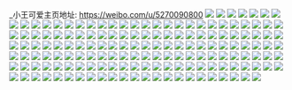 _小王可爱主页地址: https://weibo.com/u/5270090800 
![](https://wx4.sinaimg.cn/mw2000/005KELmwly1h8uhdmx2d2j31r0340npe.jpg) 
![](https://wx4.sinaimg.cn/mw2000/005KELmwly1h8uhdt6jxjj31r0340kjm.jpg) 
![](https://wx4.sinaimg.cn/mw2000/005KELmwly1h8uhdowd37j31p530qb2a.jpg) 
![](https://wx4.sinaimg.cn/mw2000/005KELmwly1h8uhdpkeerj30u41i1qee.jpg) 
![](https://wx4.sinaimg.cn/mw2000/005KELmwly1h8uhdrb0spj31ms2wi4qq.jpg) 
![](https://wx4.sinaimg.cn/mw2000/005KELmwly1h8uhdlcwbxj31kd2s71ky.jpg) 
![](https://wx4.sinaimg.cn/mw2000/005KELmwly1h8nahu5wctj32dc35s4qu.jpg) 
![](https://wx4.sinaimg.cn/mw2000/005KELmwly1h8nahjwfksj30sg5eb1l0.jpg) 
![](https://wx4.sinaimg.cn/mw2000/005KELmwly1h8nahxmx1kj30sg5uyqv9.jpg) 
![](https://wx4.sinaimg.cn/mw2000/005KELmwly1h8nahh9vetj30sg7dekjo.jpg) 
![](https://wx4.sinaimg.cn/mw2000/005KELmwly1h8nahmvuvcj30sg6ygkjp.jpg) 
![](https://wx4.sinaimg.cn/mw2000/005KELmwly1h8nahp6bg5j30sg59mqv6.jpg) 
![](https://wx4.sinaimg.cn/mw2000/005KELmwly1h8nah2v9l9j30sg8fehdw.jpg) 
![](https://wx4.sinaimg.cn/mw2000/005KELmwly1h8nahyrymqj31kw35sasc.jpg) 
![](https://wx4.sinaimg.cn/mw2000/005KELmwly1h8nakqntm2j32dc35sqv8.jpg) 
![](https://wx4.sinaimg.cn/mw2000/005KELmwly1h8nahe51ogj30sg7dhb2d.jpg) 
![](https://wx4.sinaimg.cn/mw2000/005KELmwly1h8nahr7kudj30sg47yb2a.jpg) 
![](https://wx4.sinaimg.cn/mw2000/005KELmwly1h8nahal96kj30sg6bkkjn.jpg) 
![](https://wx4.sinaimg.cn/mw2000/005KELmwly1h8nah86dejj30sg35s1ky.jpg) 
![](https://wx4.sinaimg.cn/mw2000/005KELmwly1h8nah63n4gj30sg90qu10.jpg) 
![](https://wx4.sinaimg.cn/mw2000/005KELmwly1h8nagysxh6j30sg5j4hdv.jpg) 
![](https://wx4.sinaimg.cn/mw2000/005KELmwly1h89fqzj9mdj32ad31tu0y.jpg) 
![](https://wx4.sinaimg.cn/mw2000/005KELmwly1h89fr7w92rj326n2xykjn.jpg) 
![](https://wx4.sinaimg.cn/mw2000/005KELmwly1h89fr37xqzj326x2x87wk.jpg) 
![](https://wx4.sinaimg.cn/mw2000/005KELmwly1h89frecffcj32c0340qv7.jpg) 
![](https://wx4.sinaimg.cn/mw2000/005KELmwly1h89frbo87ij32c03407wk.jpg) 
![](https://wx4.sinaimg.cn/mw2000/005KELmwly1h89frja7g1j32c0340e84.jpg) 
![](https://wx4.sinaimg.cn/mw2000/005KELmwly1h89frop4iej32c03401l1.jpg) 
![](https://wx4.sinaimg.cn/mw2000/005KELmwly1h89fqwxbvqj31sb2dqkjm.jpg) 
![](https://wx4.sinaimg.cn/mw2000/005KELmwly1h89fx8f5d5j32c0340b2b.jpg) 
![](https://wx4.sinaimg.cn/mw2000/005KELmwly1h89frstgzfj327f2xv1kz.jpg) 
![](https://wx4.sinaimg.cn/mw2000/005KELmwly1h89fs39wksj32c0340b2b.jpg) 
![](https://wx4.sinaimg.cn/mw2000/005KELmwly1h89fs9vps9j32c0340hdv.jpg) 
![](https://wx4.sinaimg.cn/mw2000/005KELmwly1h89fsmxptxj32c034xe84.jpg) 
![](https://wx4.sinaimg.cn/mw2000/005KELmwly1h89fsg5nphj32c0340hdy.jpg) 
![](https://wx4.sinaimg.cn/mw2000/005KELmwly1h89fs71d5vj32c0340x6r.jpg) 
![](https://wx4.sinaimg.cn/mw2000/005KELmwly1h89g0umxw2j31ws27t7wi.jpg) 
![](https://wx4.sinaimg.cn/mw2000/005KELmwly1h89g4osbdej32c0340b2c.jpg) 
![](https://wx4.sinaimg.cn/mw2000/005KELmwly1h89ftef4isj32832yt1l1.jpg) 
![](https://wx4.sinaimg.cn/mw2000/005KELmwly1h81k75b1c4j32c0340npf.jpg) 
![](https://wx4.sinaimg.cn/mw2000/005KELmwly1h81k6py4pyj32c0340hdv.jpg) 
![](https://wx4.sinaimg.cn/mw2000/005KELmwly1h81k779sxoj31ef1v8hdt.jpg) 
![](https://wx4.sinaimg.cn/mw2000/005KELmwly1h81k6ycfokj32z728ee83.jpg) 
![](https://wx4.sinaimg.cn/mw2000/005KELmwly1h81k71q8kvj32c0340npf.jpg) 
![](https://wx4.sinaimg.cn/mw2000/005KELmwly1h81k6rpvxwj31o0280x6p.jpg) 
![](https://wx4.sinaimg.cn/mw2000/005KELmwly1h81k6v79z9j32c0340npf.jpg) 
![](https://wx4.sinaimg.cn/mw2000/005KELmwly1h81k9heigoj32801o0x6p.jpg) 
![](https://wx4.sinaimg.cn/mw2000/005KELmwly1h81k8bmhybj32c0340npf.jpg) 
![](https://wx4.sinaimg.cn/mw2000/005KELmwly1h7vpz1tc6tj32ad31te83.jpg) 
![](https://wx4.sinaimg.cn/mw2000/005KELmwly1h7vp4oo0orj32c03404qr.jpg) 
![](https://wx4.sinaimg.cn/mw2000/005KELmwly1h7vp4tebjbj32dc35rnpe.jpg) 
![](https://wx4.sinaimg.cn/mw2000/005KELmwly1h7vp6b1mptj32c03407wi.jpg) 
![](https://wx4.sinaimg.cn/mw2000/005KELmwly1h7vp4misyjj31wr2jo4qq.jpg) 
![](https://wx4.sinaimg.cn/mw2000/005KELmwly1h7oweuqx92j32c0340kjm.jpg) 
![](https://wx4.sinaimg.cn/mw2000/005KELmwly1h7owf54wu7j32c0340e82.jpg) 
![](https://wx4.sinaimg.cn/mw2000/005KELmwly1h7owf1cbuaj32c03404qr.jpg) 
![](https://wx4.sinaimg.cn/mw2000/005KELmwly1h7npnaytz6j32dc35su0z.jpg) 
![](https://wx4.sinaimg.cn/mw2000/005KELmwly1h7npnd4k8qj32801o0e81.jpg) 
![](https://wx4.sinaimg.cn/mw2000/005KELmwly1h7npn39emuj31o0280u0x.jpg) 
![](https://wx4.sinaimg.cn/mw2000/005KELmwly1h7npmyyi2pj31o0280b29.jpg) 
![](https://wx4.sinaimg.cn/mw2000/005KELmwly1h7npmy2o0tj31o0280hdt.jpg) 
![](https://wx4.sinaimg.cn/mw2000/005KELmwly1h7npn6l0q4j32c03401ky.jpg) 
![](https://wx4.sinaimg.cn/mw2000/005KELmwly1h7npnoa5hij30tu13ukbf.jpg) 
![](https://wx4.sinaimg.cn/mw2000/005KELmwly1h7npn4se52j31o02807wh.jpg) 
![](https://wx4.sinaimg.cn/mw2000/005KELmwly1h7npn0ik4uj31o0280e81.jpg) 
![](https://wx4.sinaimg.cn/mw2000/005KELmwly1h7l8plm7voj32c0340e81.jpg) 
![](https://wx4.sinaimg.cn/mw2000/005KELmwly1h7l8pam9rpj32c033zb2a.jpg) 
![](https://wx4.sinaimg.cn/mw2000/005KELmwly1h7l8pe5it5j32c0340b2b.jpg) 
![](https://wx4.sinaimg.cn/mw2000/005KELmwly1h7l8pfqvtwj32c0340x6q.jpg) 
![](https://wx4.sinaimg.cn/mw2000/005KELmwly1h7l8pk2513j32c0340kjl.jpg) 
![](https://wx4.sinaimg.cn/mw2000/005KELmwly1h7l8ph2i12j32732xf1ky.jpg) 
![](https://wx4.sinaimg.cn/mw2000/005KELmwly1h7l8pieut3j32c0340x6p.jpg) 
![](https://wx4.sinaimg.cn/mw2000/005KELmwly1h7l8pbqe8dj32c0340e82.jpg) 
![](https://wx4.sinaimg.cn/mw2000/005KELmwly1h7l8pcvoi3j321s2qe7wi.jpg) 
![](https://wx4.sinaimg.cn/mw2000/005KELmwly1h7l8pmnuzaj31yg2ly7wh.jpg) 
![](https://wx4.sinaimg.cn/mw2000/005KELmwly1h7l8rz51v7j32c0340x6r.jpg) 
![](https://wx4.sinaimg.cn/mw2000/005KELmwly1h7l84jmge4j30sg6bk7wk.jpg) 
![](https://wx4.sinaimg.cn/mw2000/005KELmwly1h7l84xeb08j30sg5uyx6r.jpg) 
![](https://wx4.sinaimg.cn/mw2000/005KELmwly1h7l83lku6uj30sg6uikjo.jpg) 
![](https://wx4.sinaimg.cn/mw2000/005KELmwly1h7l83wuxjdj30sg3vunpe.jpg) 
![](https://wx4.sinaimg.cn/mw2000/005KELmwly1h7l82ml7vnj30sg59m1l0.jpg) 
![](https://wx4.sinaimg.cn/mw2000/005KELmwly1h7l81fz59nj30sg7i84qu.jpg) 
![](https://wx4.sinaimg.cn/mw2000/005KELmwly1h7l7zjgtiqj30sg5uye84.jpg) 
![](https://wx4.sinaimg.cn/mw2000/005KELmwly1h7l80ngoqpj30sg7ytb2c.jpg) 
![](https://wx4.sinaimg.cn/mw2000/005KELmwly1h7l80641pij30sg9hc7wl.jpg) 
![](https://wx4.sinaimg.cn/mw2000/005KELmwly1h7hxdkyijhj32883067wk.jpg) 
![](https://wx4.sinaimg.cn/mw2000/005KELmwly1h7hxdf852aj328h30aqv8.jpg) 
![](https://wx4.sinaimg.cn/mw2000/005KELmwly1h7hxdig9fhj32c033yhdv.jpg) 
![](https://wx4.sinaimg.cn/mw2000/005KELmwly1h7hxdcsl55j32742yfqv8.jpg) 
![](https://wx4.sinaimg.cn/mw2000/005KELmwly1h7hxd8kvm4j31a41pi4qp.jpg) 
![](https://wx4.sinaimg.cn/mw2000/005KELmwly1h7hxdqh6cdj32572uxx6q.jpg) 
![](https://wx4.sinaimg.cn/mw2000/005KELmwly1h7hxdo4p7mj32as32de83.jpg) 
![](https://wx4.sinaimg.cn/mw2000/005KELmwly1h7hxdgd6pkj32af31xu0y.jpg) 
![](https://wx4.sinaimg.cn/mw2000/005KELmwly1h7hxdm3unpj328i308hdv.jpg) 
![](https://wx4.sinaimg.cn/mw2000/005KELmwly1h7fm2ufurfj32c0340e84.jpg) 
![](https://wx4.sinaimg.cn/mw2000/005KELmwly1h7fm2zl5w6j32c03404qp.jpg) 
![](https://wx4.sinaimg.cn/mw2000/005KELmwly1h7fm2xq616j32c0340qv7.jpg) 
![](https://wx4.sinaimg.cn/mw2000/005KELmwly1h7fm313ctzj32c0340kjn.jpg) 
![](https://wx4.sinaimg.cn/mw2000/005KELmwly1h7fm32emssj32c03401kx.jpg) 
![](https://wx4.sinaimg.cn/mw2000/005KELmwly1h7fm2waww7j32c0340b29.jpg) 
![](https://wx4.sinaimg.cn/mw2000/005KELmwly1h7fm3hj0w0j32c0340e81.jpg) 
![](https://wx4.sinaimg.cn/mw2000/005KELmwly1h7fm3j6v5ij329c30gx6r.jpg) 
![](https://wx4.sinaimg.cn/mw2000/005KELmwly1h7fm3kyx4sj32c03407wk.jpg) 
![](https://wx4.sinaimg.cn/mw2000/005KELmwly1h79ul5utdqj32c0340u0x.jpg) 
![](https://wx4.sinaimg.cn/mw2000/005KELmwly1h79ul4aa59j32c03404qx.jpg) 
![](https://wx4.sinaimg.cn/mw2000/005KELmwly1h79ul0a8jlj32al3244qq.jpg) 
![](https://wx4.sinaimg.cn/mw2000/005KELmwly1h756muimecj32c0340x6q.jpg) 
![](https://wx4.sinaimg.cn/mw2000/005KELmwly1h756ms3su5j327q2y61kx.jpg) 
![](https://wx4.sinaimg.cn/mw2000/005KELmwly1h756mt7tdjj326r2x04qq.jpg) 
![](https://wx4.sinaimg.cn/mw2000/005KELmwly1h756mhfivyj325v2vtgwy.jpg) 
![](https://wx4.sinaimg.cn/mw2000/005KELmwly1h756mqurwdj320g2oltzp.jpg) 
![](https://wx4.sinaimg.cn/mw2000/005KELmwly1h756mihkk5j32c033vb0p.jpg) 
![](https://wx4.sinaimg.cn/mw2000/005KELmwly1h756md4l6aj324a2tq7wj.jpg) 
![](https://wx4.sinaimg.cn/mw2000/005KELmwly1h756mf7a5ij32c03401l2.jpg) 
![](https://wx4.sinaimg.cn/mw2000/005KELmwly1h756mjpts7j31x42k17wh.jpg) 
![](https://wx4.sinaimg.cn/mw2000/005KELmwly1h756mole6ej329d30cb2b.jpg) 
![](https://wx4.sinaimg.cn/mw2000/005KELmwly1h756mgj1czj324v2uie3y.jpg) 
![](https://wx4.sinaimg.cn/mw2000/005KELmwly1h756mbgnddj32c0340e82.jpg) 
![](https://wx4.sinaimg.cn/mw2000/005KELmwly1h756mla5kwj31y22lae81.jpg) 
![](https://wx4.sinaimg.cn/mw2000/005KELmwly1h756mn2bvgj325i2v77wj.jpg) 
![](https://wx4.sinaimg.cn/mw2000/005KELmwly1h756mxhl7zj32c0340qv8.jpg) 
![](https://wx4.sinaimg.cn/mw2000/005KELmwly1h756pdapfnj32c0340e83.jpg) 
![](https://wx4.sinaimg.cn/mw2000/005KELmwly1h756mad9cjj32c0340qv5.jpg) 
![](https://wx4.sinaimg.cn/mw2000/005KELmwly1h71g9k0fa5j32dc35sgvp.jpg) 
![](https://wx4.sinaimg.cn/mw2000/005KELmwly1h71g9mzu99j327v2yi4qq.jpg) 
![](https://wx4.sinaimg.cn/mw2000/005KELmwly1h71g9lp2mrj323u35sdzn.jpg) 
![](https://wx4.sinaimg.cn/mw2000/005KELmwly1h71g9fkjexj32c0340u0y.jpg) 
![](https://wx4.sinaimg.cn/mw2000/005KELmwly1h71g9dxmn6j32dc35sanc.jpg) 
![](https://wx4.sinaimg.cn/mw2000/005KELmwly1h71g9gq6zej316o0sg10j.jpg) 
![](https://wx4.sinaimg.cn/mw2000/005KELmwly1h71g9ie5zej32dc35s1kx.jpg) 
![](https://wx4.sinaimg.cn/mw2000/005KELmwly1h6t1tvbawgj327m2y47wj.jpg) 
![](https://wx4.sinaimg.cn/mw2000/005KELmwly1h6t1uk1pcrj32801o0qv5.jpg) 
![](https://wx4.sinaimg.cn/mw2000/005KELmwly1h6t1tya1byj32bc334u0z.jpg) 
![](https://wx4.sinaimg.cn/mw2000/005KELmwly1h6t1twpepmj32bc334tw0.jpg) 
![](https://wx4.sinaimg.cn/mw2000/005KELmwly1h6t1u1t6gcj32bc334npf.jpg) 
![](https://wx4.sinaimg.cn/mw2000/005KELmwly1h6t26swvpkj322n2ritos.jpg) 
![](https://wx4.sinaimg.cn/mw2000/005KELmwly1h6t1u07uljj33342bc7wj.jpg) 
![](https://wx4.sinaimg.cn/mw2000/005KELmwly1h6t264bfs8j32c01r0172.jpg) 
![](https://wx4.sinaimg.cn/mw2000/005KELmwly1h6t2b77x8ej31401z4q5n.jpg) 
![](https://wx4.sinaimg.cn/mw2000/005KELmwly1h6p04hki74j32c0340gtk.jpg) 
![](https://wx4.sinaimg.cn/mw2000/005KELmwly1h6p04gqcpuj32c0340x6q.jpg) 
![](https://wx4.sinaimg.cn/mw2000/005KELmwly1h6p04ikiokj32c0340npd.jpg) 
![](https://wx4.sinaimg.cn/mw2000/005KELmwly1h6p04clzrdj32c03401ky.jpg) 
![](https://wx4.sinaimg.cn/mw2000/005KELmwly1h6p04f6xg1j31o028041l.jpg) 
![](https://wx4.sinaimg.cn/mw2000/005KELmwly1h6p058si63j32c0340e83.jpg) 
![](https://wx4.sinaimg.cn/mw2000/005KELmwly1h6p07mt5pzj31sc2dsx6p.jpg) 
![](https://wx4.sinaimg.cn/mw2000/005KELmwly1h6nt841nd5j327s2y8kjm.jpg) 
![](https://wx4.sinaimg.cn/mw2000/005KELmwly1h6nt82e4y5j32801o0qv5.jpg) 
![](https://wx4.sinaimg.cn/mw2000/005KELmwly1h6nt7x2qppj32c0340ay0.jpg) 
![](https://wx4.sinaimg.cn/mw2000/005KELmwly1h6nt7a68wbj32801o018p.jpg) 
![](https://wx4.sinaimg.cn/mw2000/005KELmwly1h6nt810ab2j32c0340u0y.jpg) 
![](https://wx4.sinaimg.cn/mw2000/005KELmwly1h6nt7szff8j32c0340nk5.jpg) 
![](https://wx4.sinaimg.cn/mw2000/005KELmwly1h6k5ogd8i4j32bc334wuf.jpg) 
![](https://wx4.sinaimg.cn/mw2000/005KELmwly1h6k5oe92iqj32bc334e82.jpg) 
![](https://wx4.sinaimg.cn/mw2000/005KELmwly1h6k5od431aj32bc334u0y.jpg) 
